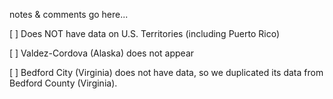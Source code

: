 notes & comments go here...

[ ] Does NOT have data on U.S. Territories (including Puerto Rico)

[ ] Valdez-Cordova (Alaska) does not appear

[ ] Bedford City (Virginia) does not have data, so we duplicated its data from Bedford County (Virginia).
